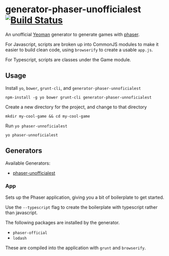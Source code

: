 # generator-phaser-unofficialest [![Build Status](https://travis-ci.org/imnotjames/generator-phaser-unofficialest.svg)](https://travis-ci.org/imnotjames/generator-phaser-unofficialest)

An unofficial [Yeoman](http://yeoman.io/) generator to generate games with [phaser](http://phaser.io/).

For Javascript, scripts are broken up into CommonJS modules to make it easier to
build clean code, using `browserify` to create a usable `app.js`.

For Typescript, scripts are classes under the Game module.

## Usage

Install `yo`, `bower`, `grunt-cli`, and `generator-phaser-unnoficialest`

```
npm-install -g yo bower grunt-cli generator-phaser-unnoficialest
```

Create a new directory for the project, and change to that directory
```
mkdir my-cool-game && cd my-cool-game
```

Run `yo phaser-unnoficialest`
```
yo phaser-unnoficialest
```

## Generators

Available Generators:

* [phaser-unofficialest](#app)


### App

Sets up the Phaser application, giving you a bit of boilerplate to get started.

Use the `--typescript` flag to create the boilerplate with typescript rather
than javascript.

The following packages are installed by the generator.

* `phaser-official`
* `lodash`

These are compiled into the application with `grunt` and `browserify`.
